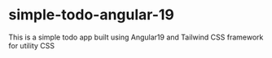 # simple-todo-angular-19
This is a simple todo app built using Angular19 and Tailwind CSS framework for utility CSS
